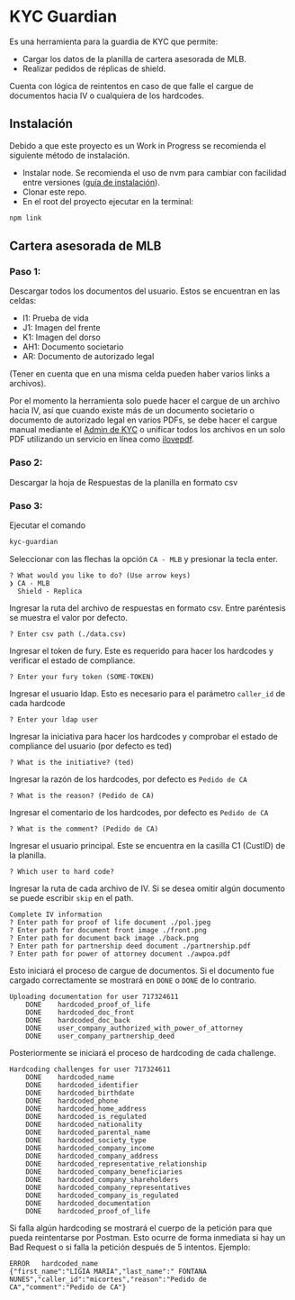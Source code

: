 # KYC Guardian

Es una herramienta para la guardia de KYC que permite:

- Cargar los datos de la planilla de cartera asesorada de MLB.
- Realizar pedidos de réplicas de shield.

Cuenta con lógica de reintentos en caso de que falle el cargue de documentos hacia IV o cualquiera de los hardcodes.


## Instalación

Debido a que este proyecto es un Work in Progress se recomienda el siguiente método de instalación.

- Instalar node. Se recomienda el uso de nvm para cambiar con facilidad entre versiones ([guía de instalación](https://blog.jamesauble.com/install-nvm-on-mac-with-brew-adb921fb92cc)).
- Clonar este repo.
- En el root del proyecto ejecutar en la terminal:
```bash
npm link
```

## **Cartera asesorada de MLB**

### **Paso 1:**
Descargar todos los documentos del usuario. Estos se encuentran en las celdas:

- I1: Prueba de vida
- J1: Imagen del frente
- K1: Imagen del dorso
- AH1: Documento societario
- AR: Documento de autorizado legal

(Tener en cuenta que en una misma celda pueden haber varios links a archivos).

Por el momento la herramienta solo puede hacer el cargue de un archivo hacia IV, así que cuando existe más de un documento societario o documento de autorizado legal en varios PDFs, se debe hacer el cargue manual mediante el [Admin de KYC](https://billing.adminml.com/userdata/kyc-hardcode) o unificar todos los archivos en un solo PDF utilizando un servicio en línea como [ilovepdf](https://www.ilovepdf.com/merge_pdf).

### **Paso 2:**

Descargar la hoja de Respuestas de la planilla en formato csv

### **Paso 3:**

Ejecutar el comando

```bash
kyc-guardian
```

Seleccionar con las flechas la opción `CA - MLB` y presionar la tecla enter.

```
? What would you like to do? (Use arrow keys)
❯ CA - MLB 
  Shield - Replica
```

Ingresar la ruta del archivo de respuestas en formato csv. Entre paréntesis se muestra el valor por defecto.

```
? Enter csv path (./data.csv)
```

Ingresar el token de fury. Este es requerido para hacer los hardcodes y verificar el estado de compliance.

```
? Enter your fury token (SOME-TOKEN)
```
Ingresar el usuario ldap. Esto es necesario para el parámetro `caller_id` de cada hardcode

```
? Enter your ldap user
```

Ingresar la iniciativa para hacer los hardcodes y comprobar el estado de compliance del usuario (por defecto es ted)

```
? What is the initiative? (ted)
```

Ingresar la razón de los hardcodes, por defecto es `Pedido de CA`

```
? What is the reason? (Pedido de CA)
```

Ingresar el comentario de los hardcodes, por defecto es `Pedido de CA`

```
? What is the comment? (Pedido de CA)
```

Ingresar el usuario principal. Este se encuentra en la casilla C1 (CustID) de la planilla.

```
? Which user to hard code?
```

Ingresar la ruta de cada archivo de IV. Si se desea omitir algún documento se puede escribir `skip` en el path.

```
Complete IV information
? Enter path for proof of life document ./pol.jpeg
? Enter path for document front image ./front.png
? Enter path for document back image ./back.png
? Enter path for partnership deed document ./partnership.pdf
? Enter path for power of attorney document ./awpoa.pdf
```

Esto iniciará el proceso de cargue de documentos. Si el documento fue cargado correctamente se mostrará en `DONE` o `DONE` de lo contrario.

```
Uploading documentation for user 717324611
	DONE	hardcoded_proof_of_life
	DONE	hardcoded_doc_front
	DONE	hardcoded_doc_back
	DONE	user_company_authorized_with_power_of_attorney
	DONE	user_company_partnership_deed
```

Posteriormente se iniciará el proceso de hardcoding de cada challenge.

```
Hardcoding challenges for user 717324611
	DONE	hardcoded_name
	DONE	hardcoded_identifier
	DONE	hardcoded_birthdate
	DONE	hardcoded_phone
	DONE	hardcoded_home_address
	DONE	hardcoded_is_regulated
	DONE	hardcoded_nationality
	DONE	hardcoded_parental_name
	DONE	hardcoded_society_type
	DONE	hardcoded_company_income
	DONE	hardcoded_company_address
	DONE	hardcoded_representative_relationship
	DONE	hardcoded_company_beneficiaries
	DONE	hardcoded_company_shareholders
	DONE	hardcoded_company_representatives
	DONE	hardcoded_company_is_regulated
	DONE	hardcoded_documentation
	DONE	hardcoded_proof_of_life
```
Si falla algún hardcoding se mostrará el cuerpo de la petición para que pueda reintentarse por Postman. Esto ocurre de forma inmediata si hay un Bad Request o si falla la petición después de 5 intentos. Ejemplo:

```
ERROR	hardcoded_name
{"first_name":"LIGIA MARIA","last_name":" FONTANA NUNES","caller_id":"micortes","reason":"Pedido de CA","comment":"Pedido de CA"}

